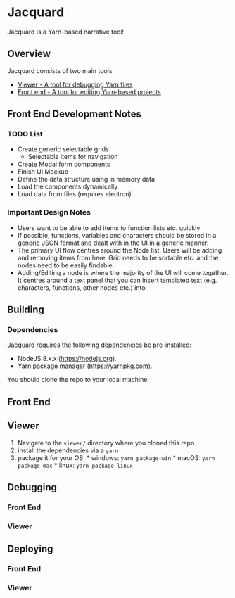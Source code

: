# Jacquard

Jacquard is a Yarn-based narrative tool!

## Overview
Jacquard consists of two main tools
* [Viewer - A tool for debugging Yarn files](viewer/README.md)
* [Front end - A tool for editing Yarn-based projects](frontend/README.md)

## Front End Development Notes
### TODO List
* Create generic selectable grids
	* Selectable items for navigation
* Create Modal form components
* Finish UI Mockup
* Define the data structure using in memory data
* Load the components dynamically
* Load data from files (requires electron)

### Important Design Notes
* Users want to be able to add items to function lists etc. quickly
* If possible, functions, variables and characters should be stored in a generic JSON format and dealt with in the UI in a generic manner.
* The primary UI flow centres around the Node list. Users will be adding and removing items from here. Grid needs to be sortable etc. and the nodes need to be easily findable.
* Adding/Editing a node is where the majority of the UI will come together. It centres around a text panel that you can insert templated text (e.g. characters, functions, other nodes etc.) into.


## Building

### Dependencies

Jacquard requires the following dependencies be pre-installed:

* NodeJS 8.x.x (https://nodejs.org).
* Yarn package manager (https://yarnpkg.com).

You should clone the repo to your local machine.

## Front End 
## Viewer

  1. Navigate to the `viewer/` directory where you cloned this repo
  2. install the dependencies via a `yarn`
  3. package it for your OS:
    * windows: `yarn package-win` 
    * macOS: `yarn package-mac`
	* linux: `yarn package-linux`
	
## Debugging
### Front End 
### Viewer

## Deploying
### Front End
### Viewer

